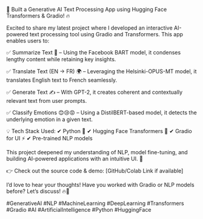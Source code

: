 🚀 Built a Generative AI Text Processing App using Hugging Face Transformers & Gradio! 🔥

Excited to share my latest project where I developed an interactive AI-powered text processing tool using Gradio and Transformers. This app enables users to:

✅ Summarize Text 📖 – Using the Facebook BART model, it condenses lengthy content while retaining key insights.

✅ Translate Text (EN → FR) 🌍 – Leveraging the Helsinki-OPUS-MT model, it translates English text to French seamlessly.

✅ Generate Text ✍️ – With GPT-2, it creates coherent and contextually relevant text from user prompts.

✅ Classify Emotions 😊😢😡 – Using a DistilBERT-based model, it detects the underlying emotion in a given text.

💡 Tech Stack Used:
✔ Python 🐍
✔ Hugging Face Transformers 🤗
✔ Gradio for UI ⚡
✔ Pre-trained NLP models

This project deepened my understanding of NLP, model fine-tuning, and building AI-powered applications with an intuitive UI. 🚀

👉 Check out the source code & demo: [GitHub/Colab Link if available]

I’d love to hear your thoughts! Have you worked with Gradio or NLP models before? Let’s discuss! 🔥💬

#GenerativeAI #NLP #MachineLearning #DeepLearning #Transformers #Gradio #AI #ArtificialIntelligence #Python #HuggingFace
